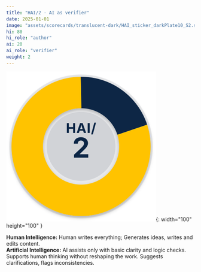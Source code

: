 ```yaml
---
title: "HAI/2 - AI as verifier"
date: 2025-01-01
image: "assets/scorecards/translucent-dark/HAI_sticker_darkPlate10_S2.svg"
hi: 80
hi_role: "author"
ai: 20
ai_role: "verifier"
weight: 2
---
```


![HAI Score 2](/assets/scorecards/translucent-dark/HAI_sticker_darkPlate10_S2.svg){: width="100" height="100" }

**Human Intelligence:** Human writes everything; Generates ideas, writes and edits content.\
**Artificial Intelligence:** AI assists only with basic clarity and logic checks. Supports human thinking without reshaping the work. Suggests clarifications, flags inconsistencies.
